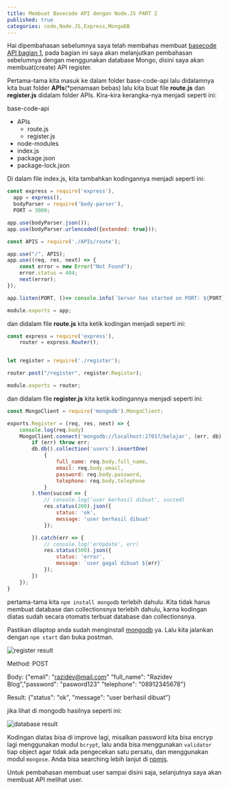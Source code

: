 ```yaml
---
title: Membuat Basecode API dengan Node.JS PART 2
published: true
categories: code,Node.JS,Express,MongoDB
---
```

Hai dipembahasan sebelumnya saya telah membahas membuat [basecode API bagian 1](https://razidev.github.io/Membuat-Basecode-API-dengan-NodeJs), pada bagian ini saya akan melanjutkan pembahasan sebelumnya dengan menggunakan database Mongo, disini saya akan membuat(create) API register.

Pertama-tama kita masuk ke dalam folder base-code-api lalu didalamnya kita buat folder **APIs**(*penamaan bebas) lalu kita buat file **route.js** dan **register.js** didalam folder APIs. Kira-kira kerangka-nya menjadi seperti ini:

base-code-api
- APIs
    - route.js
    - register.js
- node-modules
- index.js
- package.json
- package-lock.json

Di dalam file index.js, kita tambahkan kodingannya menjadi seperti ini: 

```js
const express = require('express'),
  app = express(),
  bodyParser = require('body-parser'),
  PORT = 3000;

app.use(bodyParser.json());
app.use(bodyParser.urlencoded({extended: true}));

const APIS = require('./APIs/route');

app.use("/", APIS);
app.use((req, res, next) => {
    const error = new Error("Not Found");
    error.status = 404;
    next(error);
});

app.listen(PORT, ()=> console.info(`Server has started on PORT: ${PORT}`))

module.exports = app;
```

dan didalam file **route.js** kita ketik kodingan menjadi seperti ini: 

```js
const express = require('express'),
    router = express.Router();


let register = require('./register');

router.post("/register", register.Register);

module.exports = router;
```

dan didalam file **register.js** kita ketik kodingannya menjadi seperti ini:

```js
const MongoClient = require('mongodb').MongoClient;

exports.Register = (req, res, next) => {
    console.log(req.body)
    MongoClient.connect('mongodb://localhost:27017/belajar', (err, db) =>{
        if (err) throw err;
        db.db().collection('users').insertOne(
            {
                full_name: req.body.full_name,
                email: req.body.email,
                password: req.body.password,
                telephone: req.body.telephone
            }
        ).then(succed => {
            // console.log('user berhasil dibuat', succed)
            res.status(200).json({
                status: 'ok',
                message: 'user berhasil dibuat'
            });

        }).catch(err => {
            // console.log('erUpdate', err)
            res.status(500).json({
                status: 'error',
                message: `user gagal dibuat ${err}`
            });
        })
    });
}
```
pertama-tama kita `npm install mongodb` terlebih dahulu. Kita tidak harus membuat database dan collectionsnya terlebih dahulu, karna kodingan diatas sudah secara otomatis terbuat database dan collectionsnya.

Pastikan dilaptop anda sudah menginstall [mongodb](https://www.mongodb.com/download-center/community) ya. Lalu kita jalankan dengan `npm start` dan buka postman.

![register result](https://i.ibb.co/18Hj7cc/register-result.png)

Method:     POST

Body:   {"email": "razidev@mail.com" "full_name": "Razidev Blog","password": "pasword123" "telephone": "08912345678"}

Result: {"status": "ok", "message": "user berhasil dibuat"}

jika lihat di mongodb hasilnya seperti ini:

![database result](https://i.ibb.co/2grGgSh/mongodb-result.png)

Kodingan diatas bisa di improve lagi, misalkan password kita bisa encryp lagi menggunakan modul `bcrypt`, lalu anda bisa menggunakan `validator` tiap object agar tidak ada pengecekan satu persatu, dan menggunakan modul `mongose`. Anda bisa searching lebih lanjut di [npmjs](npmjs.com).

Untuk pembahasan membuat user sampai disini saja, selanjutnya saya akan membuat API melihat user.